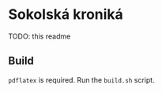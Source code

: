 # Sokolská kroniká

TODO: this readme

## Build

`pdflatex` is required. Run the `build.sh` script.
